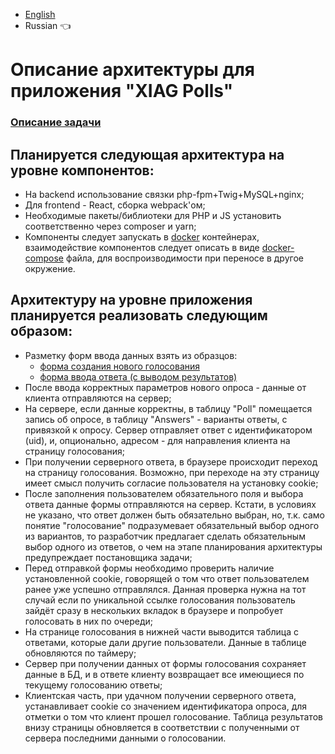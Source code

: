 * [English](CONDITIONS.md)
* Russian :point_left:

# Описание архитектуры для приложения "XIAG Polls"

### [Описание задачи](https://test-task.xiag.ch/fullstack-developer.html)

## Планируется следующая архитектура на уровне компонентов:
* На backend использование связки php-fpm+Twig+MySQL+nginx;
* Для frontend - React, сборка webpack'ом;
* Необходимые пакеты/библиотеки для PHP и JS установить соответственно через composer и yarn;
* Компоненты следует запускать в [docker](https://docs.docker.com/install/) контейнерах, взаимодействие компонентов следует описать в виде [docker-compose](https://docs.docker.com/compose/install/) файла, для воспроизводимости при переносе в другое окружение.

## Архитектуру на уровне приложения планируется реализовать следующим образом:
* Разметку форм ввода данных взять из образцов:
    * [форма создания нового голосования](https://test-task.xiag.ch/fullstack-developer__example1.html)
    * [форма ввода ответа (с выводом результатов)](https://test-task.xiag.ch/fullstack-developer__example2.html)
* После ввода корректных параметров нового опроса - данные от клиента отправляются на сервер;
* На сервере, если данные корректны, в таблицу "Poll" помещается запись об опросе, в таблицу "Answers" - варианты ответы, с привязкой к опросу.
Сервер отправляет ответ с идентификатором (uid), и, опционально, адресом - для направления клиента на страницу голосования;
* При получении серверного ответа, в браузере происходит переход на страницу голосования. Возможно, при переходе на эту страницу имеет смысл получить согласие пользователя на установку cookie;
* После заполнения пользователем обязательного поля и выбора ответа данные формы отправляются на сервер. Кстати, в условиях не указано, что ответ должен быть обязательно выбран, но, т.к. само понятие "голосование" подразумевает обязательный выбор одного из вариантов, то разработчик предлагает сделать обязательным выбор одного из ответов, о чем на этапе планирования архитектуры предупреждает постановщика задачи;
* Перед отправкой формы необходимо проверить наличие установленной cookie, говорящей о том что ответ пользователем ранее уже успешно отправлялся. Данная проверка нужна на тот случай если по уникальной ссылке голосования пользователь зайдёт сразу в нескольких вкладок в браузере и попробует голосовать в них по очереди;
* На странице голосования в нижней части выводится таблица с ответами, которые дали другие пользователи. Данные в таблице обновляются по таймеру;
* Сервер при получении данных от формы голосования сохраняет данные в БД, и в ответе клиенту возвращает все имеющиеся по текущему голосованию ответы;
* Клиентская часть, при удачном получении серверного ответа, устанавливает cookie со значением идентификатора опроса, для отметки о том что клиент прошел голосование. Таблица результатов внизу страницы обновляется в соответствии с полученными от сервера последними данными о голосовании.
